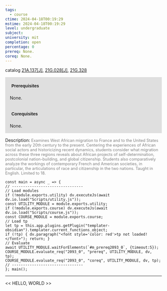 ```yaml
---
tags:
  - course
ctime: 2024-04-18T00:19:29
mstime: 2024-04-18T00:19:29
level: undergraduate
subject: 
university: mit
completion: open
percentage: 0
prereq: None.
coreq: None.
---
```


catalog [21A.137[J]](http://student.mit.edu/catalog/m21Aa.html#21A.137), [21G.028[J]](http://student.mit.edu/catalog/m21Ga.html#21G.028), [21G.328](http://student.mit.edu/catalog/m21Gd.html#21G.328)

<span style="display: block; padding: 15px; background-color: rgb(100, 100, 100, 0.2);"><font id="m_prereq2093_0" style="display: block; font-family: Arial, sans-serif; font-weight: bold; padding: 5px">Prerequisites</font><br><span id="prereq2093_0">None.</span></span>
<span style="display: block; padding: 15px; background-color: rgb(100, 100, 100, 0.2);"><font id="m_coreq2093_0" style="display: block; font-family: Arial, sans-serif; font-weight: bold; padding: 5px">Corequisites</font><br><span id="coreq2093_0">None.</span></span>

<font style="">Description:</font>
<font style="color: grey; font-size: 0.8rem;">Examines West African migration to France and to the United States from the early 20th century to the present. Centering the experiences of African social actors and historicizing recent dynamics, students consider what migration across these three regions reveals about African projects of self-determination, postcolonial nation-building, and global citizenship. Students also comparatively analyze the workings of contemporary French and American societies, in particular, the articulations of race and citizenship in the two nations. Taught in English. Limited to 18.</font>

```dataviewjs
const main = async _ => {
// --------------------------------
// Load modules
if (!module.exports.utility) dv.executeJs(await dv.io.load("Scripts/utility.js"));
const UTILITY_MODULE = module.exports.utility;
if (!module.exports.course) dv.executeJs(await dv.io.load("Scripts/course.js"));
const COURSE_MODULE = module.exports.course;
// Load tp
let tp = this.app.plugins.getPlugin("templater-obsidian").templater.current_functions_object;
if (!tp) { dv.paragraph("<font style='color: red'>tp not loaded!</font>"); return; }
// Evaluate
await UTILITY_MODULE.waitForElements(`#m_prereq2093_0`, {timeout:5});
COURSE_MODULE.evaluate_req("2093_0", "prereq", UTILITY_MODULE, dv, tp);
COURSE_MODULE.evaluate_req("2093_0", "coreq", UTILITY_MODULE, dv, tp);
// --------------------------------
}; main();
```

---

<< HELLO, WORLD >>
